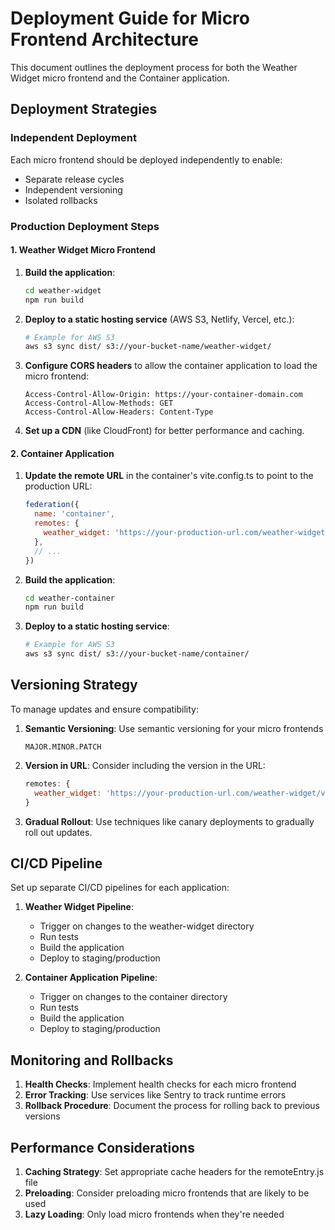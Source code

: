 # Deployment Guide for Micro Frontend Architecture

This document outlines the deployment process for both the Weather Widget micro frontend and the Container application.

## Deployment Strategies

### Independent Deployment

Each micro frontend should be deployed independently to enable:
- Separate release cycles
- Independent versioning
- Isolated rollbacks

### Production Deployment Steps

#### 1. Weather Widget Micro Frontend

1. **Build the application**:
   ```bash
   cd weather-widget
   npm run build
   ```

2. **Deploy to a static hosting service** (AWS S3, Netlify, Vercel, etc.):
   ```bash
   # Example for AWS S3
   aws s3 sync dist/ s3://your-bucket-name/weather-widget/
   ```

3. **Configure CORS headers** to allow the container application to load the micro frontend:
   ```
   Access-Control-Allow-Origin: https://your-container-domain.com
   Access-Control-Allow-Methods: GET
   Access-Control-Allow-Headers: Content-Type
   ```

4. **Set up a CDN** (like CloudFront) for better performance and caching.

#### 2. Container Application

1. **Update the remote URL** in the container's vite.config.ts to point to the production URL:
   ```javascript
   federation({
     name: 'container',
     remotes: {
       weather_widget: 'https://your-production-url.com/weather-widget/remoteEntry.js',
     },
     // ...
   })
   ```

2. **Build the application**:
   ```bash
   cd weather-container
   npm run build
   ```

3. **Deploy to a static hosting service**:
   ```bash
   # Example for AWS S3
   aws s3 sync dist/ s3://your-bucket-name/container/
   ```

## Versioning Strategy

To manage updates and ensure compatibility:

1. **Semantic Versioning**: Use semantic versioning for your micro frontends
   ```
   MAJOR.MINOR.PATCH
   ```

2. **Version in URL**: Consider including the version in the URL:
   ```javascript
   remotes: {
     weather_widget: 'https://your-production-url.com/weather-widget/v1.2.3/remoteEntry.js',
   }
   ```

3. **Gradual Rollout**: Use techniques like canary deployments to gradually roll out updates.

## CI/CD Pipeline

Set up separate CI/CD pipelines for each application:

1. **Weather Widget Pipeline**:
   - Trigger on changes to the weather-widget directory
   - Run tests
   - Build the application
   - Deploy to staging/production

2. **Container Application Pipeline**:
   - Trigger on changes to the container directory
   - Run tests
   - Build the application
   - Deploy to staging/production

## Monitoring and Rollbacks

1. **Health Checks**: Implement health checks for each micro frontend
2. **Error Tracking**: Use services like Sentry to track runtime errors
3. **Rollback Procedure**: Document the process for rolling back to previous versions

## Performance Considerations

1. **Caching Strategy**: Set appropriate cache headers for the remoteEntry.js file
2. **Preloading**: Consider preloading micro frontends that are likely to be used
3. **Lazy Loading**: Only load micro frontends when they're needed
